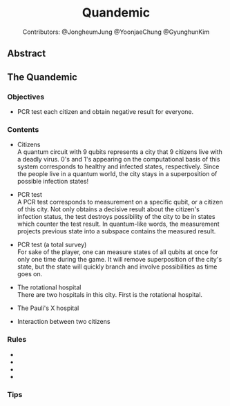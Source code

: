 <div align='center'>

# Quandemic

Contributors:
@JongheumJung
@YoonjaeChung
@GyunghunKim

</div>

## Abstract

## The Quandemic

### Objectives
- PCR test each citizen and obtain negative result for everyone.

### Contents

- Citizens<br>
A quantum circuit with 9 qubits represents a city that 9 citizens live with a deadly virus.
0's and 1's appearing on the computational basis of this system corresponds to healthy and infected
states, respectively.
Since the people live in a quantum world, the city stays in a superposition of possible infection
states!

- PCR test<br>
A PCR test corresponds to measurement on a specific qubit, or a citizen of this city. Not only
obtains a decisive result about the citizen's infection status, the test destroys possibility of the
city to be in states which counter the test result. In quantum-like words, the measurement projects
previous state into a subspace contains the measured result.

- PCR test (a total survey)<br>
For sake of the player, one can measure states of all qubits at once for only one time during the
game. It will remove superposition of the city's state, but the state will quickly branch and
involve possibilities as time goes on.

- The rotational hospital<br>
There are two hospitals in this city. First is the rotational hospital.

- The Pauli's X hospital
- Interaction between two citizens

### Rules
- 
- 
- 
- 



### Tips

